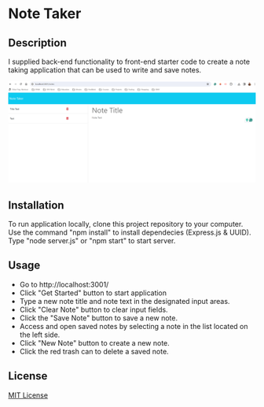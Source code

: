 # Note Taker

## Description

I supplied back-end functionality to front-end starter code to create a note taking application that can be used to write and save notes. 

![note-taker](./public/assets/images/Note-Taker.png)

## Installation
To run application locally, clone this project repository to your computer. Use the command "npm install" to install dependecies (Express.js & UUID). Type "node server.js" or "npm start" to start server.

## Usage
* Go to http://localhost:3001/
* Click "Get Started" button to start application
* Type a new note title and note text in the designated input areas. 
* Click "Clear Note" button to clear input fields.
* Click the "Save Note" button to save a new note. 
* Access and open saved notes by selecting a note in the list located on the left side. 
* Click "New Note" button to create a new note.
* Click the red trash can to delete a saved note. 

## License

[MIT License](https://opensource.org/licenses/MIT)